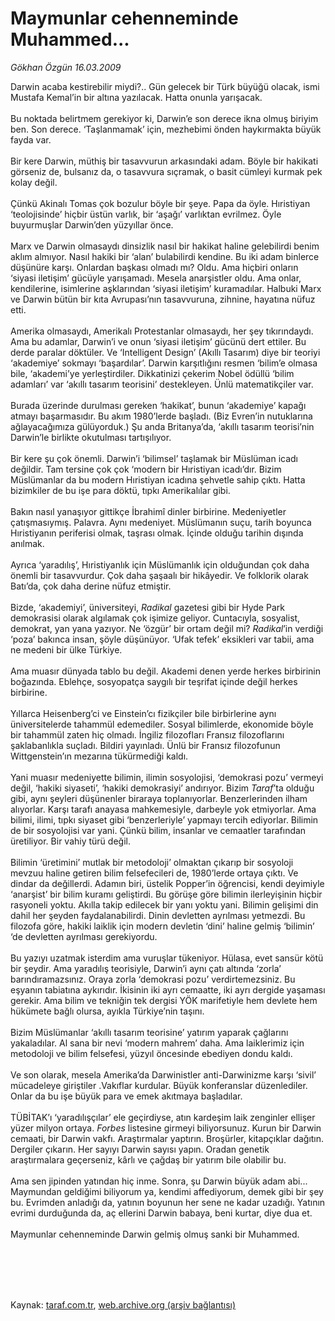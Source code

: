 # Maymunlar cehenneminde Muhammed...

*Gökhan Özgün 16.03.2009*

<div class="taraf_structure_2col_1zq">
<div class="margen_n">



 <p>Darwin acaba kestirebilir miydi?.. Gün gelecek bir Türk büyüğü olacak, ismi Mustafa Kemal’in bir altına yazılacak. Hatta onunla yarışacak. <br/><br/>Bu noktada belirtmem gerekiyor ki, Darwin’e son derece ikna olmuş biriyim ben. Son derece. ‘Taşlanmamak’ için, mezhebimi önden haykırmakta büyük fayda var. <br/><br/>Bir kere Darwin, müthiş bir tasavvurun arkasındaki adam. Böyle bir hakikati görseniz de, bulsanız da, o tasavvura sıçramak, o basit cümleyi kurmak pek kolay değil. <br/><br/>Çünkü Akinalı Tomas çok bozulur böyle bir şeye. Papa da öyle. Hıristiyan ‘teolojisinde’ hiçbir üstün varlık, bir ‘aşağı’ varlıktan evrilmez. Öyle buyurmuşlar Darwin’den yüzyıllar önce. <br/><br/>Marx ve Darwin olmasaydı dinsizlik nasıl bir hakikat haline gelebilirdi benim aklım almıyor. Nasıl hakiki bir ‘alan’ bulabilirdi kendine. Bu iki adam binlerce düşünüre karşı. Onlardan başkası olmadı mı? Oldu. Ama hiçbiri onların ‘siyasi iletişim’ gücüyle yarışamadı. Mesela anarşistler oldu. Ama onlar, kendilerine, isimlerine aşklarından ‘siyasi iletişim’ kuramadılar. Halbuki Marx ve Darwin bütün bir kıta Avrupası’nın tasavvuruna, zihnine, hayatına nüfuz etti. <br/><br/>Amerika olmasaydı, Amerikalı Protestanlar olmasaydı, her şey tıkırındaydı. Ama bu adamlar, Darwin’i ve onun ‘siyasi iletişim’ gücünü dert ettiler. Bu derde paralar döktüler. Ve ‘Intelligent Design’ (Akıllı Tasarım) diye bir teoriyi ‘akademiye’ sokmayı ‘başardılar’. Darwin karşıtlığını resmen ‘bilim’e olmasa bile, ‘akademi’ye yerleştirdiler. Dikkatinizi çekerim Nobel ödüllü ‘bilim adamları’ var ‘akıllı tasarım teorisini’ destekleyen. Ünlü matematikçiler var. <br/><br/>Burada üzerinde durulması gereken ‘hakikat’, bunun ‘akademiye’ kapağı atmayı başarmasıdır. Bu akım 1980’lerde başladı. (Biz Evren’in nutuklarına ağlayacağımıza gülüyorduk.) Şu anda Britanya’da, ‘akıllı tasarım teorisi’nin Darwin’le birlikte okutulması tartışılıyor. <br/><br/>Bir kere şu çok önemli. Darwin’i ‘bilimsel’ taşlamak bir Müslüman icadı değildir. Tam tersine çok çok ‘modern bir Hıristiyan icadı’dır. Bizim Müslümanlar da bu modern Hıristiyan icadına şehvetle sahip çıktı. Hatta bizimkiler de bu işe para döktü, tıpkı Amerikalılar gibi. <br/><br/>Bakın nasıl yanaşıyor gittikçe İbrahimî dinler birbirine. Medeniyetler çatışmasıymış. Palavra. Aynı medeniyet. Müslümanın suçu, tarih boyunca Hıristiyanın periferisi olmak, taşrası olmak. İçinde olduğu tarihin dışında anılmak. <br/><br/>Ayrıca ‘yaradılış’, Hıristiyanlık için Müslümanlık için olduğundan çok daha önemli bir tasavvurdur. Çok daha şaşaalı bir hikâyedir. Ve folklorik olarak Batı’da, çok daha derine nüfuz etmiştir. <br/><br/>Bizde, ‘akademiyi’, üniversiteyi, <i>Radikal</i> gazetesi gibi bir Hyde Park demokrasisi olarak algılamak çok işimize geliyor. Cuntacıyla, sosyalist, demokrat, yan yana yazıyor. Ne ‘özgür’ bir ortam değil mi? <i>Radikal</i>’in verdiği ‘poza’ bakınca insan, şöyle düşünüyor. ‘Ufak tefek’ eksikleri var tabii, ama ne medeni bir ülke Türkiye. <br/><br/>Ama muasır dünyada tablo bu değil. Akademi denen yerde herkes birbirinin boğazında. Eblehçe, sosyopatça saygılı bir teşrifat içinde değil herkes birbirine. <br/><br/>Yıllarca Heisenberg’ci ve Einstein’cı fizikçiler bile birbirlerine aynı üniversitelerde tahammül edemediler. Sosyal bilimlerde, ekonomide böyle bir tahammül zaten hiç olmadı. İngiliz filozofları Fransız filozoflarını şaklabanlıkla suçladı. Bildiri yayınladı. Ünlü bir Fransız filozofunun Wittgenstein’ın mezarına tükürmediği kaldı. <br/><br/>Yani muasır medeniyette bilimin, ilimin sosyolojisi, ‘demokrasi pozu’ vermeyi değil, ‘hakiki siyaseti’, ‘hakiki demokrasiyi’ andırıyor. Bizim <i>Taraf</i>’ta olduğu gibi, aynı şeyleri düşünenler biraraya toplanıyorlar. Benzerlerinden ilham alıyorlar. Karşı tarafı anayasa mahkemesiyle, darbeyle yok etmiyorlar. Ama bilimi, ilimi, tıpkı siyaset gibi ‘benzerleriyle’ yapmayı tercih ediyorlar. Bilimin de bir sosyolojisi var yani. Çünkü bilim, insanlar ve cemaatler tarafından üretiliyor. Bir vahiy türü değil. <br/><br/>Bilimin ‘üretimini’ mutlak bir metodoloji’ olmaktan çıkarıp bir sosyoloji mevzuu haline getiren bilim felsefecileri de, 1980’lerde ortaya çıktı. Ve dindar da değillerdi. Adamın biri, üstelik Popper’in öğrencisi, kendi deyimiyle ‘anarşist’ bir bilim kuramı geliştirdi. Bu görüşe göre bilimin ilerleyişinin hiçbir rasyoneli yoktu. Akılla takip edilecek bir yanı yoktu yani. Bilimin gelişimi din dahil her şeyden faydalanabilirdi. Dinin devletten ayrılması yetmezdi. Bu filozofa göre, hakiki laiklik için modern devletin ‘dini’ haline gelmiş ‘bilimin’ ‘de devletten ayrılması gerekiyordu. <br/><br/>Bu yazıyı uzatmak isterdim ama vuruşlar tükeniyor. Hülasa, evet sansür kötü bir şeydir. Ama yaradılış teorisiyle, Darwin’i aynı çatı altında ‘zorla’ barındıramazsınız. Oraya zorla ‘demokrasi pozu’ verdirtemezsiniz. Bu eşyanın tabiatına aykırıdır. İkisinin iki ayrı cemaatte, iki ayrı dergide yaşaması gerekir. Ama bilim ve tekniğin tek dergisi YÖK marifetiyle hem devlete hem hükümete bağlı olursa, ayıkla Türkiye’nin taşını. <br/><br/>Bizim Müslümanlar ‘akıllı tasarım teorisine’ yatırım yaparak çağlarını yakaladılar. Al sana bir nevi ‘modern mahrem’ daha. Ama laiklerimiz için metodoloji ve bilim felsefesi, yüzyıl öncesinde ebediyen dondu kaldı. <br/><br/>Ve son olarak, mesela Amerika’da Darwinistler anti-Darwinizme karşı ‘sivil’ mücadeleye giriştiler .Vakıflar kurdular. Büyük konferanslar düzenlediler. Onlar da bu işe büyük para ve emek akıtmaya başladılar. <br/><br/>TÜBİTAK’ı ‘yaradılışçılar’ ele geçirdiyse, atın kardeşim laik zenginler ellişer yüzer milyon ortaya. <i>Forbes</i> listesine girmeyi biliyorsunuz. Kurun bir Darwin cemaati, bir Darwin vakfı. Araştırmalar yaptırın. Broşürler, kitapçıklar dağıtın. Dergiler çıkarın. Her sayıyı Darwin sayısı yapın. Oradan genetik araştırmalara geçerseniz, kârlı ve çağdaş bir yatırım bile olabilir bu. <br/><br/>Ama sen jipinden yatından hiç inme. Sonra, şu Darwin büyük adam abi... Maymundan geldiğimi biliyorum ya, kendimi affediyorum, demek gibi bir şey bu. Evrimden anladığı da, yatının boyunun her sene ne kadar uzadığı. Yatının evrimi durduğunda da, aç ellerini Darwin babaya, beni kurtar, diye dua et. <br/><br/>Maymunlar cehenneminde Darwin gelmiş olmuş sanki bir Muhammed.</p>
<br/>
<br/>
<br/>



<br/>


<div id="taraf_not">
</div>

</div>


</div>

Kaynak: [taraf.com.tr](http://taraf.com.tr:80/makale/4516.htm), [web.archive.org (arşiv bağlantısı)](http://web.archive.org/web/20100220001905/http://taraf.com.tr:80/makale/4516.htm)
